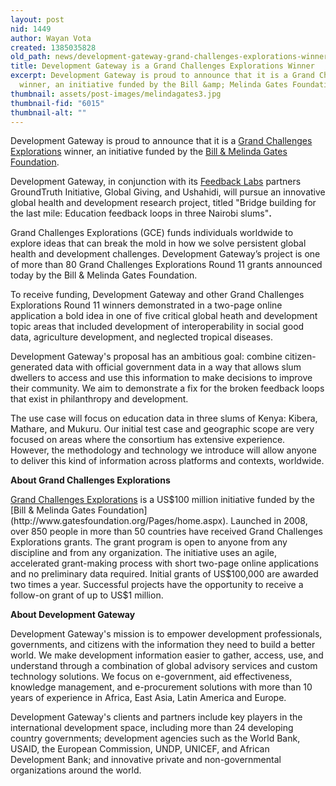 ```yaml
---
layout: post
nid: 1449
author: Wayan Vota
created: 1385035828
old_path: news/development-gateway-grand-challenges-explorations-winner
title: Development Gateway is a Grand Challenges Explorations Winner
excerpt: Development Gateway is proud to announce that it is a Grand Challenges Explorations
  winner, an initiative funded by the Bill &amp; Melinda Gates Foundation.
thumbnail: assets/post-images/melindagates3.jpg
thumbnail-fid: "6015"
thumbnail-alt: ""
---
```


Development Gateway is proud to announce that it is a [Grand Challenges Explorations](http://www.grandchallenges.org/Explorations/Pages/Introduction.aspx) winner, an initiative funded by the [Bill & Melinda Gates Foundation](http://www.gatesfoundation.org/Pages/home.aspx).

Development Gateway, in conjunction with its [Feedback Labs](http://feedbacklabs.org/) partners GroundTruth Initiative, Global Giving, and Ushahidi, will pursue an innovative global health and development research project, titled "Bridge building for the last mile: Education feedback loops in three Nairobi slums"**.**

Grand Challenges Explorations (GCE) funds individuals worldwide to explore ideas that can break the mold in how we solve persistent global health and development challenges. Development Gateway’s project is one of more than 80 Grand Challenges Explorations Round 11 grants announced today by the Bill & Melinda Gates Foundation.

To receive funding, Development Gateway and other Grand Challenges Explorations Round 11 winners demonstrated in a two-page online application a bold idea in one of five critical global heath and development topic areas that included development of interoperability in social good data, agriculture development, and neglected tropical diseases.

Development Gateway's proposal has an ambitious goal: combine citizen-generated data with official government data in a way that allows slum dwellers to access and use this information to make decisions to improve their community. We aim to demonstrate a fix for the broken feedback loops that exist in philanthropy and development.

The use case will focus on education data in three slums of Kenya: Kibera, Mathare, and Mukuru. Our initial test case and geographic scope are very focused on areas where the consortium has extensive experience. However, the methodology and technology we introduce will allow anyone to deliver this kind of information across platforms and contexts, worldwide.

**About Grand Challenges Explorations**

[Grand Challenges Explorations](http://www.grandchallenges.org/Explorations/Pages/Introduction.aspx) is a US$100 million initiative funded by the [Bill & Melinda Gates Foundation](http://www.gatesfoundation.org/Pages/home.aspx). Launched in 2008, over 850 people in more than 50 countries have received Grand Challenges Explorations grants. The grant program is open to anyone from any discipline and from any organization. The initiative uses an agile, accelerated grant-making process with short two-page online applications and no preliminary data required. Initial grants of US$100,000 are awarded two times a year. Successful projects have the opportunity to receive a follow-on grant of up to US$1 million.

**About Development Gateway**

Development Gateway's mission is to empower development professionals, governments, and citizens with the information they need to build a better world. We make development information easier to gather, access, use, and understand through a combination of global advisory services and custom technology solutions. We focus on e-government, aid effectiveness, knowledge management, and e-procurement solutions with more than 10 years of experience in Africa, East Asia, Latin America and Europe.

Development Gateway's clients and partners include key players in the international development space, including more than 24 developing country governments; development agencies such as the World Bank, USAID, the European Commission, UNDP, UNICEF, and African Development Bank; and innovative private and non-governmental organizations around the world.
